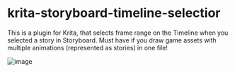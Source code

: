 # krita-storyboard-timeline-selectior

This is a plugin for Krita, that selects frame range on the Timeline when you selected a story in Storyboard.
Must have if you draw game assets with multiple animations (represented as stories) in one file!

![image](https://github.com/nklbdev/krita-storyboard-timeline-selector/assets/7024016/980581e4-a8e4-49b3-868c-770bd20c2ce2)
